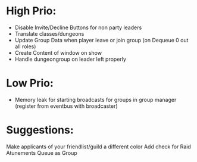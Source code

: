 # High Prio:
* Disable Invite/Decline Buttons for non party leaders
* Translate classes/dungeons
* Update Group Data when player leave or join group (on Dequeue 0 out all roles)
* Create Content of window on show
* Handle dungeongroup on leader left properly

# Low Prio:
* Memory leak for starting broadcasts for groups in group manager (register from eventbus with broadcaster)

# Suggestions:
Make applicants of your friendlist/guild a different color
Add check for Raid Atunements
Queue as Group